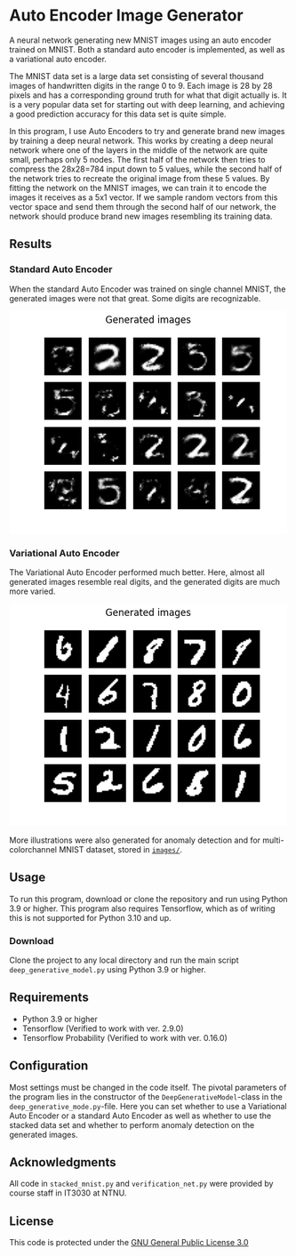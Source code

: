# Auto Encoder Image Generator

A neural network generating new MNIST images using an auto encoder trained on MNIST.
Both a standard auto encoder is implemented, as well as a variational auto encoder.

The MNIST data set is a large data set consisting of several thousand images of handwritten digits in the range 0 to 9. Each image is 28 by 28 pixels and has a corresponding ground truth for what that digit actually is. It is a very popular data set for starting out with deep learning, and achieving a good prediction accuracy for this data set is quite simple.

In this program, I use Auto Encoders to try and generate brand new images by training a deep neural network. This works by creating a deep neural network where one of the layers in the middle of the network are quite small, perhaps only 5 nodes. The first half of the network then tries to compress the 28x28=784 input down to 5 values, while the second half of the network tries to recreate the original image from these 5 values. By fitting the network on the MNIST images, we can train it to encode the images it receives as a 5x1 vector. If we sample random vectors from this vector space and send them through the second half of our network, the network should produce brand new images resembling its training data.

## Results

### Standard Auto Encoder

When the standard Auto Encoder was trained on single channel MNIST, the generated images were not that great. Some digits are recognizable.

![Illustration of generated images from standard auto encoder](images/ae_mono_generated.png)

### Variational Auto Encoder

The Variational Auto Encoder performed much better. Here, almost all generated images resemble real digits, and the generated digits are much more varied.

![Illustration of generated images from variational auto encoder](images/vae_mono_generated.png)

More illustrations were also generated for anomaly detection and for multi-colorchannel MNIST dataset, stored in [`images/`](images/).

## Usage

To run this program, download or clone the repository and run using Python 3.9 or higher. This program also requires Tensorflow, which as of writing this is not supported for Python 3.10 and up.

### Download

Clone the project to any local directory and run the main script `deep_generative_model.py` using Python 3.9 or higher.

## Requirements

- Python 3.9 or higher
- Tensorflow (Verified to work with ver. 2.9.0)
- Tensorflow Probability (Verified to work with ver. 0.16.0)

## Configuration

Most settings must be changed in the code itself. The pivotal parameters of the program lies in the constructor of the `DeepGenerativeModel`-class in the `deep_generative_mode.py`-file. Here you can set whether to use a Variational Auto Encoder or a standard Auto Encoder as well as whether to use the stacked data set and whether to perform anomaly detection on the generated images.

## Acknowledgments

All code in `stacked_mnist.py` and `verification_net.py` were provided by course staff in IT3030 at NTNU.

## License

This code is protected under the [GNU General Public License 3.0](http://www.gnu.org/licenses/gpl-3.0.html)